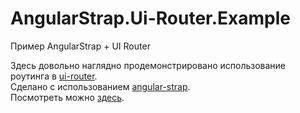# AngularStrap.Ui-Router.Example
Пример AngularStrap + UI Router

Здесь довольно наглядно продемонстрировано использование роутинга в <a href="https://github.com/angular-ui/ui-router" target="_blank">ui-router</a>.
<br>
Сделано с использованием <a href="https://github.com/mgcrea/angular-strap" target="_blank">angular-strap</a>.
<br>
Поcмотреть можно <a href="http://sergofan.github.io/AngularStrap.Ui-Router.Example" target="_blank">здесь</a>.
